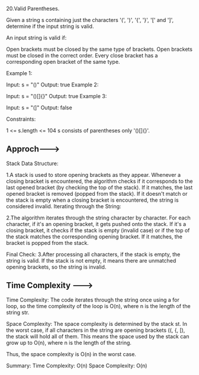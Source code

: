 20.Valid Parentheses.

Given a string s containing just the characters '(', ')', '{', '}', '[' and ']', determine if the input string is valid.

An input string is valid if:

Open brackets must be closed by the same type of brackets.
Open brackets must be closed in the correct order.
Every close bracket has a corresponding open bracket of the same type.
 

Example 1:

Input: s = "()"
Output: true
Example 2:

Input: s = "()[]{}"
Output: true
Example 3:

Input: s = "(]"
Output: false
 

Constraints:

1 <= s.length <= 104
s consists of parentheses only '()[]{}'.


Approch--->
-----------------------------------------------------------------------------------------------------------------------------------------------
Stack Data Structure:

1.A stack is used to store opening brackets as they appear.
Whenever a closing bracket is encountered, the algorithm checks if it corresponds to the last opened bracket (by checking the top of the stack). If it matches, the last opened bracket is removed (popped from the stack).
If it doesn't match or the stack is empty when a closing bracket is encountered, the string is considered invalid.
Iterating through the String:

2.The algorithm iterates through the string character by character.
For each character, if it's an opening bracket, it gets pushed onto the stack.
If it's a closing bracket, it checks if the stack is empty (invalid case) or if the top of the stack matches the corresponding opening bracket. If it matches, the bracket is popped from the stack.

Final Check:
3.After processing all characters, if the stack is empty, the string is valid. If the stack is not empty, it means there are unmatched opening brackets, so the string is invalid.

Time Complexity --->
-----------------------------------------------------------------------------------------------------------------------------------------------
Time Complexity:
The code iterates through the string once using a for loop, so the time complexity of the loop is O(n), where n is the length of the string str.

Space Complexity:
The space complexity is determined by the stack st.
In the worst case, if all characters in the string are opening brackets ((, {, [), the stack will hold all of them. This means the space used by the stack can grow up to O(n), where n is the length of the string.

Thus, the space complexity is O(n) in the worst case.

Summary:
Time Complexity: 
O(n)
Space Complexity: 
O(n)
